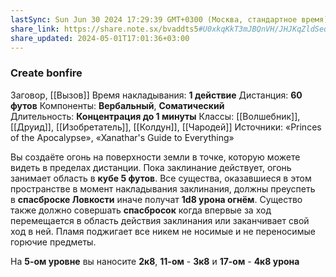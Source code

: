 ```yaml
---
lastSync: Sun Jun 30 2024 17:29:39 GMT+0300 (Москва, стандартное время)
share_link: https://share.note.sx/bvaddts5#U0xkqKkT3mJBQnVH/JHJKqZldSeqUxIHDULBO0Ae1YQ
share_updated: 2024-05-01T17:01:36+03:00
---
```

### Create bonfire
Заговор, [[Вызов]]
Время накладывания: **1 действие**
Дистанция: **60 футов**
Компоненты: **Вербальный**, **Соматический**
Длительность: **Концентрация до 1 минуты**
Классы: [[Волшебник]], [[Друид]], [[Изобретатель]], [[Колдун]], [[Чародей]]
Источники: «Princes of the Apocalypse», «Xanathar's Guide to Everything»

Вы создаёте огонь на поверхности земли в точке, которую можете видеть в пределах дистанции. Пока заклинание действует, огонь занимает область в **кубе 5 футов**. Все существа, оказавшиеся в этом пространстве в момент накладывания заклинания, должны преуспеть в **спасброске Ловкости** иначе получат **1d8 урона огнём**. Существо также должно совершать **спасбросок** когда впервые за ход перемещается в область действия заклинания или заканчивает свой ход в ней. Пламя поджигает все никем не носимые и не переносимые горючие предметы.  
  
На **5-ом уровне** вы наносите **2к8**, **11-ом** - **3к8** и **17-ом** - **4к8 урона**